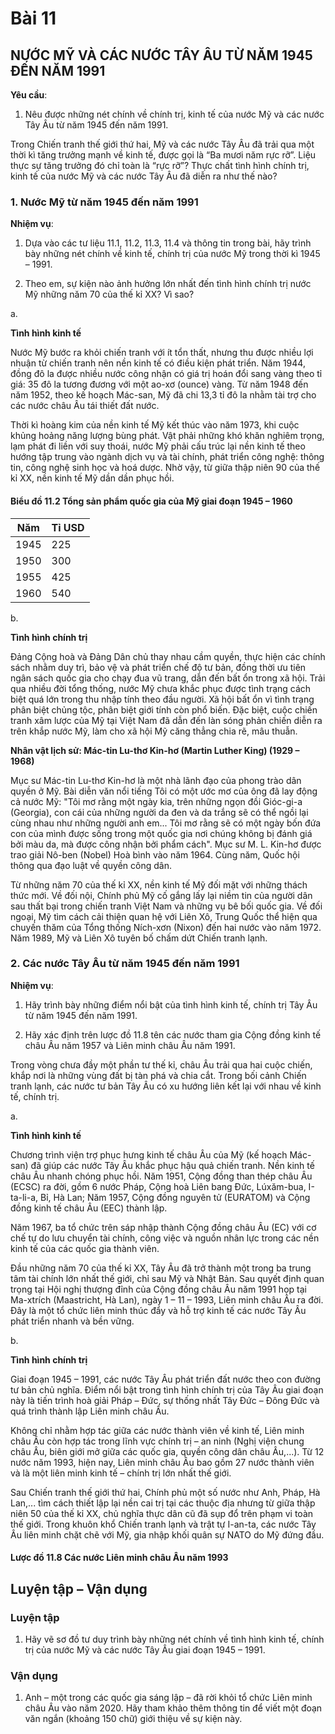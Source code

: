 # Bài 11
## NƯỚC MỸ VÀ CÁC NƯỚC TÂY ÂU TỪ NĂM 1945 ĐẾN NĂM 1991

**Yêu cầu**:

1. Nêu được những nét chính về chính trị, kinh tế của nước Mỹ và các nước Tây Âu từ năm 1945 đến năm 1991.

Trong Chiến tranh thế giới thứ hai, Mỹ và các nước Tây Âu đã trải qua một thời kì tăng trưởng mạnh về kinh tế, được gọi là “Ba mươi năm rực rỡ”. Liệu thực sự tăng trưởng đó chỉ toàn là “rực rỡ”? Thực chất tình hình chính trị, kinh tế của nước Mỹ và các nước Tây Âu đã diễn ra như thế nào?

### 1. Nước Mỹ từ năm 1945 đến năm 1991

**Nhiệm vụ**:

1. Dựa vào các tư liệu 11.1, 11.2, 11.3, 11.4 và thông tin trong bài, hãy trình bày những nét chính về kinh tế, chính trị của nước Mỹ trong thời kì 1945 – 1991.

2. Theo em, sự kiện nào ảnh hưởng lớn nhất đến tình hình chính trị nước Mỹ những năm 70 của thế kỉ XX? Vì sao?

a.

**Tình hình kinh tế**

Nước Mỹ bước ra khỏi chiến tranh với ít tổn thất, nhưng thu được nhiều lợi nhuận từ chiến tranh nên nền kinh tế có điều kiện phát triển. Năm 1944, đồng đô la được nhiều nước công nhận có giá trị hoán đổi sang vàng theo tỉ giá: 35 đô la tương đương với một ao-xơ (ounce) vàng. Từ năm 1948 đến năm 1952, theo kế hoạch Mác-san, Mỹ đã chi 13,3 tỉ đô la nhằm tài trợ cho các nước châu Âu tái thiết đất nước.

Thời kì hoàng kim của nền kinh tế Mỹ kết thúc vào năm 1973, khi cuộc khủng hoảng năng lượng bùng phát. Vật phải những khó khăn nghiêm trọng, lạm phát đi liền với suy thoái, nước Mỹ phải cấu trúc lại nền kinh tế theo hướng tập trung vào ngành dịch vụ và tài chính, phát triển công nghệ: thông tin, công nghệ sinh học và hoá dược. Nhờ vậy, từ giữa thập niên 90 của thế kỉ XX, nền kinh tế Mỹ dần dần phục hồi.

#### Biểu đồ 11.2 Tổng sản phẩm quốc gia của Mỹ giai đoạn 1945 – 1960

| Năm | Tỉ USD |
|---|---|
| 1945 | 225 |
| 1950 | 300 |
| 1955 | 425 |
| 1960 | 540 |

b.

**Tình hình chính trị**

Đảng Cộng hoà và Đảng Dân chủ thay nhau cầm quyền, thực hiện các chính sách nhằm duy trì, bảo vệ và phát triển chế độ tư bản, đồng thời ưu tiên ngân sách quốc gia cho chạy đua vũ trang, dẫn đến bất ổn trong xã hội. Trải qua nhiều đời tổng thống, nước Mỹ chưa khắc phục được tình trạng cách biệt quá lớn trong thu nhập tính theo đầu người. Xã hội bất ổn vì tình trạng phân biệt chủng tộc, phân biệt giới tính còn phổ biến. Đặc biệt, cuộc chiến tranh xâm lược của Mỹ tại Việt Nam đã dẫn đến làn sóng phản chiến diễn ra trên khắp nước Mỹ, làm cho xã hội Mỹ căng thẳng chia rẽ, mâu thuẫn.

**Nhân vật lịch sử: Mác-tin Lu-thơ Kin-hơ (Martin Luther King) (1929 – 1968)**

Mục sư Mác-tin Lu-thơ Kin-hơ là một nhà lãnh đạo của phong trào dân quyền ở Mỹ. Bài diễn văn nổi tiếng Tôi có một ước mơ của ông đã lay động cả nước Mỹ: "Tôi mơ rằng một ngày kia, trên những ngọn đồi Gióc-gi-a (Georgia), con cái của những người da đen và da trắng sẽ có thể ngồi lại cùng nhau như những người anh em... Tôi mơ rằng sẽ có một ngày bốn đứa con của mình được sống trong một quốc gia nơi chúng không bị đánh giá bởi màu da, mà được công nhận bởi phẩm cách". Mục sư M. L. Kin-hơ được trao giải Nô-ben (Nobel) Hoà bình vào năm 1964. Cùng năm, Quốc hội thông qua đạo luật về quyền công dân.

Từ những năm 70 của thế kỉ XX, nền kinh tế Mỹ đối mặt với những thách thức mới. Về đối nội, Chính phủ Mỹ cố gắng lấy lại niềm tin của người dân sau thất bại trong chiến tranh Việt Nam và những vụ bê bối quốc gia. Về đối ngoại, Mỹ tìm cách cải thiện quan hệ với Liên Xô, Trung Quốc thể hiện qua chuyến thăm của Tổng thống Ních-xơn (Nixon) đến hai nước vào năm 1972. Năm 1989, Mỹ và Liên Xô tuyên bố chấm dứt Chiến tranh lạnh.

### 2. Các nước Tây Âu từ năm 1945 đến năm 1991

**Nhiệm vụ**:

1. Hãy trình bày những điểm nổi bật của tình hình kinh tế, chính trị Tây Âu từ năm 1945 đến năm 1991.

2. Hãy xác định trên lược đồ 11.8 tên các nước tham gia Cộng đồng kinh tế châu Âu năm 1957 và Liên minh châu Âu năm 1991.

Trong vòng chưa đầy một phần tư thế kỉ, châu Âu trải qua hai cuộc chiến, khắp nơi là những vùng đất bị tàn phá và chia cắt. Trong bối cảnh Chiến tranh lạnh, các nước tư bản Tây Âu có xu hướng liên kết lại với nhau về kinh tế, chính trị.

a.

**Tình hình kinh tế**

Chương trình viện trợ phục hưng kinh tế châu Âu của Mỹ (kế hoạch Mác-san) đã giúp các nước Tây Âu khắc phục hậu quả chiến tranh. Nền kinh tế châu Âu nhanh chóng phục hồi. Năm 1951, Cộng đồng than thép châu Âu (ECSC) ra đời, gồm 6 nước Pháp, Cộng hoà Liên bang Đức, Lúxăm-bua, I-ta-li-a, Bỉ, Hà Lan; Năm 1957, Cộng đồng nguyên tử (EURATOM) và Cộng đồng kinh tế châu Âu (EEC) thành lập.

Năm 1967, ba tổ chức trên sáp nhập thành Cộng đồng châu Âu (EC) với cơ chế tự do lưu chuyển tài chính, công việc và nguồn nhân lực trong các nền kinh tế của các quốc gia thành viên.

Đầu những năm 70 của thế kỉ XX, Tây Âu đã trở thành một trong ba trung tâm tài chính lớn nhất thế giới, chỉ sau Mỹ và Nhật Bản. Sau quyết định quan trọng tại Hội nghị thượng đỉnh của Cộng đồng châu Âu năm 1991 họp tại Ma-xtrích (Maastricht, Hà Lan), ngày 1 – 11 – 1993, Liên minh châu Âu ra đời. Đây là một tổ chức liên minh thúc đẩy và hỗ trợ kinh tế các nước Tây Âu phát triển nhanh và bền vững.

b.

**Tình hình chính trị**

Giai đoạn 1945 – 1991, các nước Tây Âu phát triển đất nước theo con đường tư bản chủ nghĩa. Điểm nổi bật trong tình hình chính trị của Tây Âu giai đoạn này là tiến trình hoà giải Pháp – Đức, sự thống nhất Tây Đức – Đông Đức và quá trình thành lập Liên minh châu Âu.

Không chỉ nhằm hợp tác giữa các nước thành viên về kinh tế, Liên minh châu Âu còn hợp tác trong lĩnh vực chính trị – an ninh (Nghị viện chung châu Âu, biên giới mở giữa các quốc gia, quyền công dân châu Âu,...). Từ 12 nước năm 1993, hiện nay, Liên minh châu Âu bao gồm 27 nước thành viên và là một liên minh kinh tế – chính trị lớn nhất thế giới.

Sau Chiến tranh thế giới thứ hai, Chính phủ một số nước như Anh, Pháp, Hà Lan,... tìm cách thiết lập lại nền cai trị tại các thuộc địa nhưng từ giữa thập niên 50 của thế kỉ XX, chủ nghĩa thực dân cũ đã sụp đổ trên phạm vi toàn thế giới. Trong khuôn khổ Chiến tranh lạnh và trật tự I-an-ta, các nước Tây Âu liên minh chặt chẽ với Mỹ, gia nhập khối quân sự NATO do Mỹ đứng đầu.

#### Lược đồ 11.8 Các nước Liên minh châu Âu năm 1993

## Luyện tập – Vận dụng

### Luyện tập

1.  Hãy vẽ sơ đồ tư duy trình bày những nét chính về tình hình kinh tế, chính trị của nước Mỹ và các nước Tây Âu giai đoạn 1945 – 1991.

### Vận dụng

1.  Anh – một trong các quốc gia sáng lập – đã rời khỏi tổ chức Liên minh châu Âu vào năm 2020. Hãy tham khảo thêm thông tin để viết một đoạn văn ngắn (khoảng 150 chữ) giới thiệu về sự kiện này.

